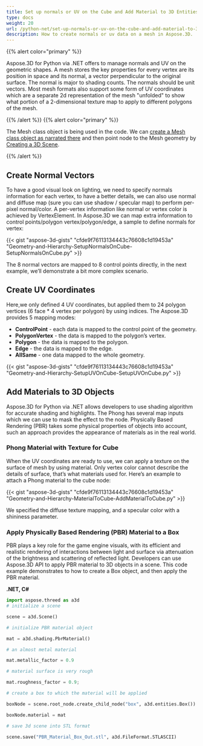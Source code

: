 ```yaml
---
title: Set up normals or UV on the Cube and Add Material to 3D Entities
type: docs
weight: 20
url: /python-net/set-up-normals-or-uv-on-the-cube-and-add-material-to-3d-entities/
description: How to create normals or uv data on a mesh in Aspose.3D.
---
```


{{% alert color="primary" %}}

Aspose.3D for Python via .NET offers to manage normals and UV on the geometric shapes. A mesh stores the key properties for every vertex are its position in space and its normal, a vector perpendicular to the original surface. The normal is major to shading counts. The normals should be unit vectors. Most mesh formats also support some form of UV coordinates which are a separate 2d representation of the mesh "unfolded" to show what portion of a 2-dimensional texture map to apply to different polygons of the mesh.

{{% /alert %}} {{% alert color="primary" %}}

The Mesh class object is being used in the code. We can [create a Mesh class object as narrated there](/3d/python-net/create-3d-mesh-and-scene/) and then point node to the Mesh geometry by [Creating a 3D Scene](/3d/net/create-3d-mesh-and-scene/).

{{% /alert %}}
## **Create Normal Vectors**
To have a good visual look on lighting, we need to specify normals information for each vertex, to have a better details, we can also use normal and diffuse map (sure you can use shadow / specular map) to perform per-pixel normal/color. A per-vertex information like normal or vertex color is achieved by VertexElement. In Aspose.3D we can map extra information to control points/polygon vertex/polygon/edge, a sample to define normals for vertex:

{{< gist "aspose-3d-gists" "cfde9f76113134443c76608c1d19453a" "Geometry-and-Hierarchy-SetupNormalsOnCube-SetupNormalsOnCube.py" >}}

The 8 normal vectors are mapped to 8 control points directly, in the next example, we’ll demonstrate a bit more complex scenario.
## **Create UV Coordinates**
Here,we only defined 4 UV coordinates, but applied them to 24 polygon vertices (6 face * 4 vertex per polygon) by using indices.
The Aspose.3D provides 5 mapping modes:

- **ControlPoint** - each data is mapped to the control point of the geometry.
- **PolygonVertex** - the data is mapped to the polygon’s vertex.
- **Polygon** - the data is mapped to the polygon.
- **Edge** - the data is mapped to the edge.
- **AllSame** - one data mapped to the whole geometry.



{{< gist "aspose-3d-gists" "cfde9f76113134443c76608c1d19453a" "Geometry-and-Hierarchy-SetupUVOnCube-SetupUVOnCube.py" >}}
## **Add Materials to 3D Objects**
Aspose.3D for Python via .NET allows developers to use shading algorithm for accurate shading and highlights. The Phong has several map inputs which we can use to mask the effect to the node. Physically Based Rendering (PBR) takes some physical properties of objects into account, such an approach provides the appearance of materials as in the real world.
### **Phong Material with Texture for Cube**
When the UV coordinates are ready to use, we can apply a texture on the surface of mesh by using material. Only vertex color cannot describe the details of surface, that’s what materials used for. Here’s an example to attach a Phong material to the cube node:

{{< gist "aspose-3d-gists" "cfde9f76113134443c76608c1d19453a" "Geometry-and-Hierarchy-MaterialToCube-AddMaterialToCube.py" >}}

We specified the diffuse texture mapping, and a specular color with a shininess parameter. 
### **Apply Physically Based Rendering (PBR) Material to a Box**
PBR plays a key role for the game engine visuals, with its efficient and realistic rendering of interactions between light and surface via attenuation of the brightness and scattering of reflected light. Developers can use Aspose.3D API to apply PBR material to 3D objects in a scene. This code example demonstrates to how to create a Box object, and then apply the PBR material.

**.NET, C#**

```py
import aspose.threed as a3d
# initialize a scene

scene = a3d.Scene()

# initialize PBR material object

mat = a3d.shading.PbrMaterial()

# an almost metal material

mat.metallic_factor = 0.9

# material surface is very rough

mat.roughness_factor = 0.9;

# create a box to which the material will be applied

boxNode = scene.root_node.create_child_node("box", a3d.entities.Box())

boxNode.material = mat

# save 3d scene into STL format

scene.save("PBR_Material_Box_Out.stl", a3d.FileFormat.STLASCII)

```
